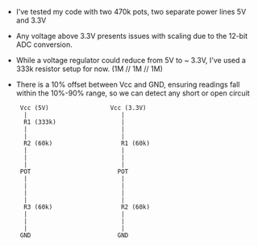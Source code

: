 
* I've tested my code with two 470k pots, two separate power lines 5V and 3.3V
* Any voltage above 3.3V presents issues with scaling due to the 12-bit ADC conversion.
* While a voltage regulator could reduce from 5V to ~ 3.3V, I've used a 333k resistor setup for now. (1M // 1M // 1M)
* There is a 10% offset between Vcc and GND, ensuring readings fall within the 10%-90% range, so we can detect any short or open circuit




       Vcc (5V)                 Vcc (3.3V)
        |                          |
        R1 (333k)                  |
        |                          |
        |                          |
        R2 (60k)                   R1 (60k)
        |                          |
        |                          |
        |                          |
       POT                        POT
        |                          |
        |                          |
        |                          |
        |                          |
        R3 (60k)                   R2 (60k)
        |                          |
        |                          |
        |                          |
       GND                        GND


